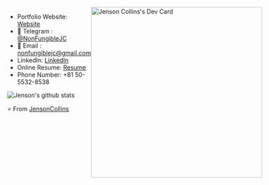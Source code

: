 <div style="display: flex;">

<div style="flex: 1; flex-direction: column;">

- Portfolio Website: [Website](https://nonfungiblejc.pro)
- 💬 Telegram : [@NonFungibleJC](https://t.me/NonFungibleJC)
- 📝 Email : nonfungiblejc@gmail.com
- LinkedIn: [LinkedIn](https://linkedin.com/in/jenson-collins-0918)
- Online Resume: [Resume](https://resume.io/r/9uEGL7bEO)
- Phone Number: +81 50-5532-8538

![Jenson's github stats](https://github-readme-stats.vercel.app/api?username=JensonCollins&show_icons=true&theme=radical)

⭐️ From [JensonCollins](https://github.com/JensonCollins)
</div>

<div style="flex: 1;">
<a href="https://app.daily.dev/nonfungiblejc"><img src="https://api.daily.dev/devcards/2dada010ef864fccb16dddfbd3935174.png?r=79d" width="400" alt="Jenson Collins's Dev Card"/></a>
</div>

</div>

